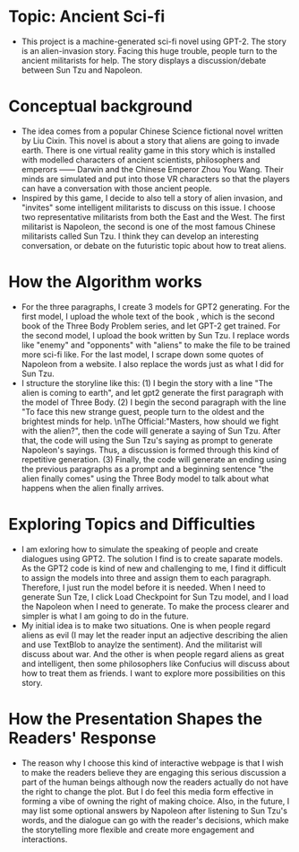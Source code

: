 # Topic: Ancient Sci-fi
- This project is a machine-generated sci-fi novel using GPT-2. The story is an alien-invasion story. Facing this huge trouble, people turn to the ancient militarists for help. The story displays a discussion/debate between Sun Tzu and Napoleon.
# Conceptual background
- The idea comes from a popular Chinese Science fictional novel <The Three Body Problem> written by Liu Cixin. This novel is about a story that aliens are going to invade earth. There is one virtual reality game in this story which is installed with modelled characters of ancient scientists, philosophers and emperors —— Darwin and the Chinese Emperor Zhou You Wang. Their minds are simulated and put into those VR characters so that the players can have a conversation with those ancient people.
- Inspired by this game, I decide to also tell a story of alien invasion, and "invites" some intelligent militarists to discuss on this issue. I choose two representative militarists from both the East and the West. The first militarist is Napoleon, the second is one of the most famous Chinese militarists called Sun Tzu. I think they can develop an interesting conversation, or debate on the futuristic topic about how to treat aliens.
# How the Algorithm works
- For the three paragraphs, I create 3 models for GPT2 generating. For the first model, I upload the whole text of the book <The Dark Forest>, which is the second book of the Three Body Problem series, and let GPT-2 get trained. For the second model, I upload the book <The Art of War> written by Sun Tzu. I replace words like "enemy" and "opponents" with "aliens" to make the file to be trained more sci-fi like. For the last model, I scrape down some quotes of Napoleon from a website. I also replace the words just as what I did for Sun Tzu. 
- I structure the storyline like this: (1) I begin the story with a line "The alien is coming to earth", and let gpt2 generate the first paragraph with the model of Three Body. (2) I begin the second paragraph with the line "To face this new strange guest, people turn to the oldest and the brightest minds for help. \nThe Official:"Masters, how should we fight with the alien?", then the code will generate a saying of Sun Tzu. After that, the code will using the Sun Tzu's saying as prompt to generate Napoleon's sayings. Thus, a discussion is formed through this kind of repetitive generation. (3) Finally, the code will generate an ending using the previous paragraphs as a prompt and a beginning sentence "the alien finally comes" using the Three Body model to talk about what happens when the alien finally arrives.
# Exploring Topics and Difficulties
- I am exloring how to simulate the speaking of people and create dialogues using GPT2. The solution I find is to create saparate models. As the GPT2 code is kind of new and challenging to me, I find it difficult to assign the models into three and assign them to each paragraph. Therefore, I just run the model before it is needed. When I need to generate Sun Tze, I click Load Checkpoint for Sun Tzu model, and I load the Napoleon when I need to generate. To make the process clearer and simpler is what I am going to do in the future. 
- My initial idea is to make two situations. One is when people regard aliens as evil (I may let the reader input an adjective describing the alien and use TextBlob to anaylze the sentiment). And the militarist will discuss about war. And the other is when people regard aliens as great and intelligent, then some philosophers like Confucius will discuss about how to treat them as friends. I want to explore more possibilities on this story.
# How the Presentation Shapes the Readers' Response
- The reason why I choose this kind of interactive webpage is that I wish to make the readers believe they are engaging this serious discussion a part of the human beings although now the readers actually do not have the right to change the plot. But I do feel this media form effective in forming a vibe of owning the right of making choice. Also, in the future, I may list some optional answers by Napoleon after listening to Sun Tzu's words, and the dialogue can go with the reader's decisions, which make the storytelling more flexible and create more engagement and interactions. 

